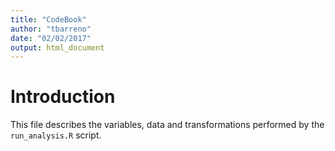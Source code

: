 ```yaml
---
title: "CodeBook"
author: "tbarreno"
date: "02/02/2017"
output: html_document
---
```


# Introduction

This file describes the variables, data and transformations performed by
the `run_analysis.R` script.

